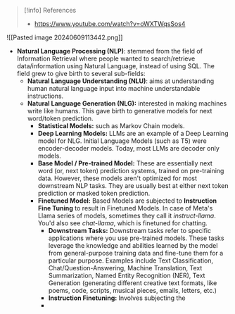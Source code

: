 > [!info] References
> - https://www.youtube.com/watch?v=oWXTWqsSos4

![[Pasted image 20240609113442.png]]
- **Natural Language Processing (NLP)**: stemmed from the field of Information Retrieval where people wanted to search/retrieve data/information using Natural Language, instead of using SQL. The field grew to give birth to several sub-fields:
	- **Natural Language Understanding (NLU)**: aims at understanding human natural language input into machine understandable instructions.
	- **Natural Language Generation (NLG):** interested in making machines write like humans. This gave birth to generative models for next word/token prediction. 
		- **Statistical Models:** such as Markov Chain models.
		- **Deep Learning Models:** LLMs are an example of a Deep Learning model for NLG. Initial Language Models (such as T5) were encoder-decoder models. Today, most LLMs are decoder only models.
		 - **Base Model / Pre-trained Model:** These are essentially next word (or, next token) prediction systems, trained on pre-training data. However, these models aren't optimized for most downstream NLP tasks. They are usually best at either next token prediction or masked token prediction.
		 - **Finetuned Model:** Based Models are subjected to **Instruction Fine Tuning** to result in Finetuned Models. In case of Meta's Llama series of models, sometimes they call it *instruct-llama*. You'd also see *chat-llama*, which is finetuned for chatting.
			- **Downstream Tasks:** Downstream tasks refer to specific applications where you use pre-trained models. These tasks leverage the knowledge and abilities learned by the model from general-purpose training data and fine-tune them for a particular purpose. Examples include Text Classification, Chat/Question-Answering, Machine Translation, Text Summarization, Named Entity Recognition (NER), Text Generation (generating different creative text formats, like poems, code, scripts, musical pieces, emails, letters, etc.)
			- **Instruction Finetuning:** Involves subjecting the 
	 		- 